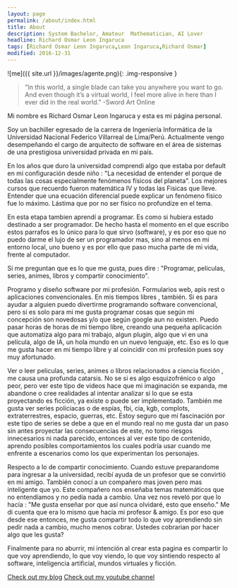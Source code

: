 ```yaml
---
layout: page
permalink: /about/index.html
title: About
description: System Bachelor, Amateur  Mathematician, AI Lover
headline: Richard Osmar Leon Ingaruca
tags: [Richard Osmar Leon Ingaruca,Leon Ingaruca,Richard Osmar]
modified: 2016-12-31 
---
```


![me]({{ site.url }}/images/agente.png){: .img-responsive }

>"In this world, a single blade can take you anywhere you want to go. And even though it’s a virtual world, I feel more alive in here than I ever did in the real world."
-Sword Art Online

Mi nombre es Richard Osmar Leon Ingaruca y esta es mi página personal. 

Soy un bachiller egresado de la carrera de Ingeniería Informática de la Universidad Nacional Federico Villarreal de Lima/Perú. Actualmente vengo desempeñando el cargo de arquitecto de software en el área de sistemas de una prestigiosa universidad privada en mi país.

En los años que duro la universidad comprendi algo que estaba por default en mi configuración desde niño : "La necesidad de entender el porque de todas las cosas especialmente fenómenos físicos del planeta". Los mejores cursos que recuerdo fueron matemática IV y todas las Fisicas que lleve. Entender que una ecuación diferencial puede explicar un fenómeno físico fue lo máximo. Lástima que por no ser físico no profundize en el tema.

En esta etapa tambien aprendí a programar. Es como si hubiera estado destinado a ser programador. De hecho hasta el momento en el que escribo estos parrafos es lo único para lo que sirvo (software), y es por eso que no puedo darme el lujo de ser un programador mas, sino al menos en mi entorno local, uno bueno y es por ello que paso mucha parte de mi vida, frente al computador.

Si me preguntan que es lo que me gusta, pues dire : "Programar, peliculas, series, animes, libros y compartir conocimiento". 

Programo y diseño software por mi profesión. Formularios web, apis rest o aplicaciones convencionales. En mis tiempos libres , también. Si es para ayudar a alguien puedo divertirme programando software convencional, pero si es solo para mi me gusta programar cosas que según mi concepción son novedosas y/o que según google aun no existen. Puedo pasar horas de horas de mi tiempo libre, creando una pequeña aplicación que automatiza algo para mi trabajo, algun plugin, algo que vi en una película, algo de IA, un hola mundo en un nuevo lenguaje, etc. Eso es lo que me gusta hacer en mi tiempo libre y al coincidir con mi profesión pues soy muy afortunado.

Ver o leer peliculas, series, animes o libros relacionados a ciencia ficción , me causa una profunda catarsis. No se si es algo esquizofrénico o algo peor,  pero ver este tipo de videos hace que mi imaginación se expanda, me abandone o cree realidades al intentar analizar si lo que se esta proyectando es ficción, ya existe o puede ser implementado. También me gusta ver series policiacas o de espías, fbi, cia, kgb, complots, extraterrestres, espacio, guerras, etc. Estoy seguro que mi fascinación por este tipo de series se debe a que en el mundo real no me gusta dar un paso sin antes proyectar las consecuencias de este,  no tomo riesgos innecesarios ni nada parecido, entonces al ver este tipo de contenido, aprendo posibles comportamientos los cuales podría usar cuando me enfrente a escenarios como los que experimentan los personajes.

Respecto a lo de compartir conocimiento. Cuando estuve preparandome para ingresar a la universidad, recibí ayuda de un profesor que se convirtió en mi amigo. También conocí a un compañero mas joven pero mas inteligente que yo. Este compañero nos enseñaba temas matemáticos que no entendíamos y no pedía nada a cambio. Una vez nos reveló por que lo hacía : "Me gusta enseñar por que así nunca olvidaré, esto que enseño." Me di cuenta que era lo mismo que hacía mi profesor & amigo. Es por eso que desde ese entonces, me gusta compartir todo lo que voy aprendiendo sin pedir nada a cambio, mucho menos cobrar. Ustedes cobrarian por hacer algo que les gusta?

Finalmente para no aburrir, mi intención al crear esta pagina es compartir lo que voy aprendiendo, lo que voy viendo, lo que voy sintiendo respecto al software, inteligencia artificial, mundos virtuales y ficción.

<a markdown="0" href="{{ site.url }}" class="btn">Check out my blog</a> 
<a markdown="0" href="https://www.youtube.com/user/ZERL1NG" class="btn">Check out my youtube channel</a> 
